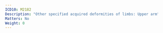 ```yaml
---
ICD10: M2182
Description: "Other specified acquired deformities of limbs: Upper arm"
Matters: No
Weight: 0
---
```

